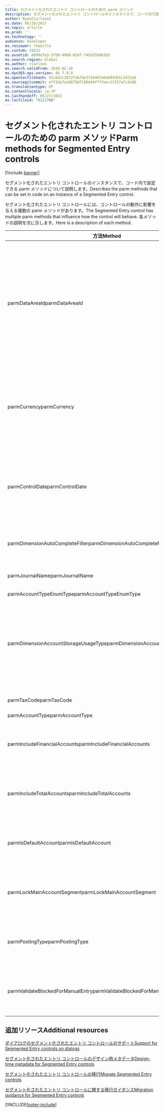 ```yaml
---
title: セグメント化されたエントリ コントロールのための parm メソッド
description: セグメント化されたエントリ コントロールのインスタンスで、コード内で設定できる parm メソッドについて説明します。
author: RyanCCarlson2
ms.date: 06/20/2017
ms.topic: article
ms.prod: ''
ms.technology: ''
audience: Developer
ms.reviewer: rhaertle
ms.custom: 25631
ms.assetid: 0090efe3-3fd8-4988-83df-745d25b063d3
ms.search.region: Global
ms.author: rcarlson
ms.search.validFrom: 2016-02-28
ms.dyn365.ops.version: AX 7.0.0
ms.openlocfilehash: 52c6d1c1672fabf4e3f2046fa6e8943b5c2423a6
ms.sourcegitcommit: eff3da7ea98758f100d44ff7feec17157afc2e80
ms.translationtype: HT
ms.contentlocale: ja-JP
ms.lasthandoff: 05/27/2021
ms.locfileid: "6111708"
---
```

# <a name="parm-methods-for-segmented-entry-controls"></a><span data-ttu-id="9363d-103">セグメント化されたエントリ コントロールのための parm メソッド</span><span class="sxs-lookup"><span data-stu-id="9363d-103">Parm methods for Segmented Entry controls</span></span>

[!include [banner](../includes/banner.md)]

<span data-ttu-id="9363d-104">セグメント化されたエントリ コントロールのインスタンスで、コード内で設定できる parm メソッドについて説明します。</span><span class="sxs-lookup"><span data-stu-id="9363d-104">Describes the parm methods that can be set in code on an instance of a Segmented Entry control.</span></span>

<span data-ttu-id="9363d-105">セグメント化されたエントリ コントロールには、コントロールの動作に影響を与える複数の parm メソッドがあります。</span><span class="sxs-lookup"><span data-stu-id="9363d-105">The Segmented Entry control has multiple parm methods that influence how the control will behave.</span></span> <span data-ttu-id="9363d-106">各メソッドの説明を次に示します。</span><span class="sxs-lookup"><span data-stu-id="9363d-106">Here is a description of each method.</span></span>

| <span data-ttu-id="9363d-107">方法</span><span class="sxs-lookup"><span data-stu-id="9363d-107">Method</span></span>                               | <span data-ttu-id="9363d-108">説明</span><span class="sxs-lookup"><span data-stu-id="9363d-108">Description</span></span>                                                                                                                                                                                                                                                                                                                    |
|--------------------------------------|--------------------------------------------------------------------------------------------------------------------------------------------------------------------------------------------------------------------------------------------------------------------------------------------------------------------------------|
| <span data-ttu-id="9363d-109">parmDataAreaId</span><span class="sxs-lookup"><span data-stu-id="9363d-109">parmDataAreaId</span></span>                       | <span data-ttu-id="9363d-110">コントロールが実行されている会社のコンテキスト。</span><span class="sxs-lookup"><span data-stu-id="9363d-110">The company context that the control is running under.</span></span> <span data-ttu-id="9363d-111">ほとんどの場合、コンテキストは `curext()` ですが、フォームで異なる会社のコンテキストや異なる会社のサーフェス レコードなどを手動で設定できるシナリオもあります。</span><span class="sxs-lookup"><span data-stu-id="9363d-111">In most cases, the context is `curext()` but there are scenarios where forms can manually set things like different company contexts and surface records from different companies.</span></span> <span data-ttu-id="9363d-112">フォームは、フォームのさまざまな条件の下で SEC を実行するコンテキストを評価する必要があります。</span><span class="sxs-lookup"><span data-stu-id="9363d-112">Forms need to evaluate which context the SEC should be running under the various conditions of the form.</span></span> |
| <span data-ttu-id="9363d-113">parmCurrency</span><span class="sxs-lookup"><span data-stu-id="9363d-113">parmCurrency</span></span>                         | <span data-ttu-id="9363d-114">このメソッドは、主勘定の検証のためのアカウント コントロールによって使用されます。</span><span class="sxs-lookup"><span data-stu-id="9363d-114">This method is used by Account controls for Main account validation.</span></span> <span data-ttu-id="9363d-115">このプロパティが設定されている場合は、主勘定検証中に mainAccount.checkAccountCurrency() が呼び出されます。</span><span class="sxs-lookup"><span data-stu-id="9363d-115">If this property is set, then mainAccount.checkAccountCurrency() is called during Main account validation.</span></span>                                                                                                                                                       |
| <span data-ttu-id="9363d-116">parmControlDate</span><span class="sxs-lookup"><span data-stu-id="9363d-116">parmControlDate</span></span>                      | <span data-ttu-id="9363d-117">このメソッドは、セグメント値の検証や一部の内部クエリで使用されます。</span><span class="sxs-lookup"><span data-stu-id="9363d-117">This method is used in validating segment values and in some internal queries.</span></span> <span data-ttu-id="9363d-118">既定では、現在の日付が使用されますが、フォームが業務要件に基づいてカスタム日付を設定する場合のシナリオがあります。</span><span class="sxs-lookup"><span data-stu-id="9363d-118">The default is to use the current date but there are scenarios when the form would want to set a custom date based on business requirements.</span></span>    |
| <span data-ttu-id="9363d-119">parmDimensionAutoCompleteFilter</span><span class="sxs-lookup"><span data-stu-id="9363d-119">parmDimensionAutoCompleteFilter</span></span>      | <span data-ttu-id="9363d-120">分析コード auto-Complete データをフィルター処理するために、追加の制限を追加します。</span><span class="sxs-lookup"><span data-stu-id="9363d-120">Adds additional restrictions to filter dimension auto-Complete data.</span></span>                                                                     |
| <span data-ttu-id="9363d-121">parmJournalName</span><span class="sxs-lookup"><span data-stu-id="9363d-121">parmJournalName</span></span>                      | <span data-ttu-id="9363d-122">このメソッドは、仕訳帳コントロールを適用することで使用されます。</span><span class="sxs-lookup"><span data-stu-id="9363d-122">This method is used in enforcing Journal control.</span></span>                |
| <span data-ttu-id="9363d-123">parmAccountTypeEnumType</span><span class="sxs-lookup"><span data-stu-id="9363d-123">parmAccountTypeEnumType</span></span>              |                                               |
| <span data-ttu-id="9363d-124">parmDimensionAccountStorageUsageType</span><span class="sxs-lookup"><span data-stu-id="9363d-124">parmDimensionAccountStorageUsageType</span></span> | <span data-ttu-id="9363d-125">このメソッドにより、フォームまたはクラスは、フォーム上でセグメント化されたエントリ コントロールの使用方法を指定できます。</span><span class="sxs-lookup"><span data-stu-id="9363d-125">This method allows the form or class to specify how the segmented entry control is being used on the form.</span></span> <span data-ttu-id="9363d-126">このプロパティは、DimensionAccountStorageUsage (値を持つ列挙型: 設定、トランザクション、エイリアス) 型です。</span><span class="sxs-lookup"><span data-stu-id="9363d-126">This property is of type: DimensionAccountStorageUsage (an enumeration with values: Setup, Transactional, Alias).</span></span>                                                                                                          |
| <span data-ttu-id="9363d-127">parmTaxCode</span><span class="sxs-lookup"><span data-stu-id="9363d-127">parmTaxCode</span></span>                          | <span data-ttu-id="9363d-128">このメソッドは使用しないため、削除されました。</span><span class="sxs-lookup"><span data-stu-id="9363d-128">This method was unused and has been removed.</span></span>                                             |
| <span data-ttu-id="9363d-129">parmAccountType</span><span class="sxs-lookup"><span data-stu-id="9363d-129">parmAccountType</span></span>                      |  |
| <span data-ttu-id="9363d-130">parmIncludeFinancialAccounts</span><span class="sxs-lookup"><span data-stu-id="9363d-130">parmIncludeFinancialAccounts</span></span>         | <span data-ttu-id="9363d-131">デザイン時プロパティと関連します。</span><span class="sxs-lookup"><span data-stu-id="9363d-131">Correlates to the design-time property.</span></span> <span data-ttu-id="9363d-132">詳細については、「セグメント化されたエントリ コントロールのメタデータ詳細」を参照してください。</span><span class="sxs-lookup"><span data-stu-id="9363d-132">For more information, see the Segmented Entry control Metadata Specification.</span></span>                                                                                                                                                                                                          |
| <span data-ttu-id="9363d-133">parmIncludeTotalAccounts</span><span class="sxs-lookup"><span data-stu-id="9363d-133">parmIncludeTotalAccounts</span></span>             | <span data-ttu-id="9363d-134">デザイン時プロパティと関連します。</span><span class="sxs-lookup"><span data-stu-id="9363d-134">Correlates to the design-time property.</span></span> <span data-ttu-id="9363d-135">詳細については、「セグメント化されたエントリ コントロールのメタデータ詳細」を参照してください。</span><span class="sxs-lookup"><span data-stu-id="9363d-135">For more information, see the Segmented Entry control Metadata Specification.</span></span>                                                                                                                                                                                                          |
| <span data-ttu-id="9363d-136">parmIsDefaultAccount</span><span class="sxs-lookup"><span data-stu-id="9363d-136">parmIsDefaultAccount</span></span>                 | <span data-ttu-id="9363d-137">デザイン時プロパティと関連します。</span><span class="sxs-lookup"><span data-stu-id="9363d-137">Correlates to the design-time property.</span></span> <span data-ttu-id="9363d-138">詳細については、「セグメント化されたエントリ コントロールのメタデータ詳細」を参照してください。</span><span class="sxs-lookup"><span data-stu-id="9363d-138">For more information, see the Segmented Entry control Metadata Specification.</span></span>                                                                                                                                                                                                          |
| <span data-ttu-id="9363d-139">parmLockMainAccountSegment</span><span class="sxs-lookup"><span data-stu-id="9363d-139">parmLockMainAccountSegment</span></span>           | <span data-ttu-id="9363d-140">デザイン時プロパティと関連します。</span><span class="sxs-lookup"><span data-stu-id="9363d-140">Correlates to the design-time property.</span></span> <span data-ttu-id="9363d-141">詳細については、「セグメント化されたエントリ コントロールのメタデータ詳細」を参照してください。</span><span class="sxs-lookup"><span data-stu-id="9363d-141">For more information, see the Segmented Entry control Metadata Specification.</span></span>                                                                                                                                                                                                          |
| <span data-ttu-id="9363d-142">parmPostingType</span><span class="sxs-lookup"><span data-stu-id="9363d-142">parmPostingType</span></span>                      | <span data-ttu-id="9363d-143">デザイン時プロパティと関連します。</span><span class="sxs-lookup"><span data-stu-id="9363d-143">Correlates to the design-time property.</span></span>  <span data-ttu-id="9363d-144">詳細については、「セグメント化されたエントリ コントロールのメタデータ詳細」を参照してください。</span><span class="sxs-lookup"><span data-stu-id="9363d-144">For more information, see the Segmented Entry control Metadata Specification.</span></span>                                                                                                                                                                                                         |
| <span data-ttu-id="9363d-145">parmValidateBlockedForManualEntry</span><span class="sxs-lookup"><span data-stu-id="9363d-145">parmValidateBlockedForManualEntry</span></span>    | <span data-ttu-id="9363d-146">デザイン時プロパティと関連します。</span><span class="sxs-lookup"><span data-stu-id="9363d-146">Correlates to the design-time property.</span></span>  <span data-ttu-id="9363d-147">詳細については、「セグメント化されたエントリ コントロールのメタデータ詳細」を参照してください。</span><span class="sxs-lookup"><span data-stu-id="9363d-147">For more information, see the Segmented Entry control Metadata Specification.</span></span>                                                                                                                                                                                                         |

## <a name="additional-resources"></a><span data-ttu-id="9363d-148">追加リソース</span><span class="sxs-lookup"><span data-stu-id="9363d-148">Additional resources</span></span>

[<span data-ttu-id="9363d-149">ダイアログのセグメント化されたエントリ コントロールのサポート</span><span class="sxs-lookup"><span data-stu-id="9363d-149">Support for Segmented Entry controls on dialogs</span></span>](segmented-entry-control-dialog-support.md)

[<span data-ttu-id="9363d-150">セグメント化されたエントリ コントロールのデザイン時メタデータ</span><span class="sxs-lookup"><span data-stu-id="9363d-150">Design-time metadata for Segmented Entry controls</span></span>](segmented-entry-control-metadata-specification.md)

[<span data-ttu-id="9363d-151">セグメント化されたエントリ コントロールの移行</span><span class="sxs-lookup"><span data-stu-id="9363d-151">Migrate Segmented Entry controls</span></span>](segmented-entry-control-conversion.md)

[<span data-ttu-id="9363d-152">セグメント化されたエントリ コントロールに関する移行ガイダンス</span><span class="sxs-lookup"><span data-stu-id="9363d-152">Migration guidance for Segmented Entry controls</span></span>](segmented-entry-control-migration-guidance.md)

[!INCLUDE[footer-include](../../../includes/footer-banner.md)]